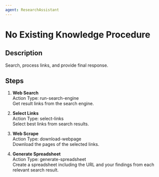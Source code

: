 ```yaml
---
agent: ResearchAssistant
---
```


# No Existing Knowledge Procedure

## Description
Search, process links, and provide final response.

## Steps
1. **Web Search**  
   Action Type: run-search-engine  
   Get result links from the search engine.

2. **Select Links**  
   Action Type: select-links  
   Select best links from search results.

3. **Web Scrape**  
   Action Type: download-webpage  
   Download the pages of the selected links.

4. **Generate Spreadsheet**  
   Action Type: generate-spreadsheet  
   Create a spreadsheet including the URL and your findings from each relevant search result.
